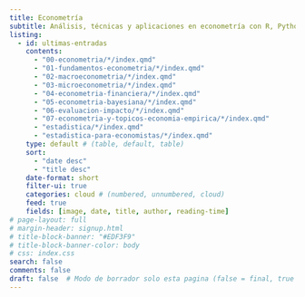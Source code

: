 ```yaml
---
title: Econometría
subtitle: Análisis, técnicas y aplicaciones en econometría con R, Python, Gretl, Stata y ejercicios numéricos.
listing:
  - id: ultimas-entradas
    contents: 
      - "00-econometria/*/index.qmd"
      - "01-fundamentos-econometria/*/index.qmd"
      - "02-macroeconometria/*/index.qmd"
      - "03-microeconometria/*/index.qmd"
      - "04-econometria-financiera/*/index.qmd"
      - "05-econometria-bayesiana/*/index.qmd"
      - "06-evaluacion-impacto/*/index.qmd"
      - "07-econometria-y-topicos-economia-empirica/*/index.qmd"
      - "estadistica/*/index.qmd"
      - "estadistica-para-economistas/*/index.qmd"
    type: default # (table, default, table)
    sort: 
      - "date desc"
      - "title desc"
    date-format: short
    filter-ui: true
    categories: cloud # (numbered, unnumbered, cloud)
    feed: true
    fields: [image, date, title, author, reading-time]
# page-layout: full
# margin-header: signup.html
# title-block-banner: "#EDF3F9"
# title-block-banner-color: body
# css: index.css
search: false
comments: false
draft: false  # Modo de borrador solo esta pagina (false = final, true = borrador)
---
```

